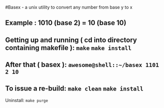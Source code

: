 #Basex - a unix utility to convert any number from base y to x

Example :
1010 (base 2) = 10 (base 10)
-----------------------------------------------------
Getting up and running ( cd into directory containing makefile ):
`make`
`make install`
-----------------------------------------------------
After that ( basex <number> <from> <to> ):
`awesome@shell::~/basex 1101 2 10`
-----------------------------------------------------
To issue a re-build:
`make clean`
`make install`
-----------------------------------------------------
Uninstall:
`make purge`
